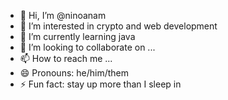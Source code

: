 - 👋 Hi, I’m @ninoanam
- 👀 I’m interested in crypto and web development
- 🌱 I’m currently learning java
- 💞️ I’m looking to collaborate on ...
- 📫 How to reach me ...
- 😄 Pronouns: he/him/them
- ⚡ Fun fact: stay up more than I sleep in
<!---
ninoanam/ninoanam is a ✨ special ✨ repository because its `README.md` (this file) appears on your GitHub profile.
You can click the Preview link to take a look at your changes.
--->
